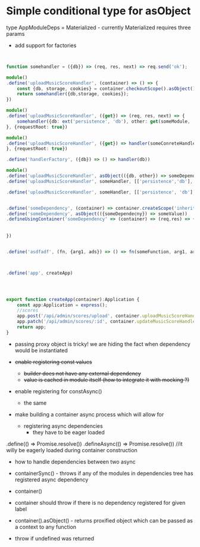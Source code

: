 



# Simple conditional type for asObject

type AppModuleDeps = Materialized<typeof appModule> - currently Materialized requires three params

* add support for factories
```typescript


function somehandler = ({db}) => (req, res, next) => req.send('ok');

module()
.define('uploadMusicScoreHandler', (container) => () => {
    const {db, storage, cookies} = container.checkoutScope().asObject();
    return somehandler({db,storage, cookies});
})

module()
.define('uploadMusicScoreHandler', ({get}) => (req, res, next) => {
    somehandler({db: ext('persistence', 'db'), other: get(someModule, 'someDependency'),req,res})
}, {requestRoot: true})

module()
.define('uploadMusicScoreHandler', ({get}) => handler(someConreteHandler, () => ({db: get(persistenceModule, 'db')})))
}, {requestRoot: true})

.define('handlerFactory', ({db}) => () => handler(db))

module()
.define('uploadMusicScoreHandler', asObject(({db, other}) => someDependency))
.define('uploadMusicScoreHandler', someHandler, [['persistence','db'], ['other'], ['someOther']])

.define('uploadMusicScoreHandler', someHandler, [['persistence', 'db'], {obj: ['other']}])


.define('someDependency', (container) => container.createScope('inherit'|'clean').)
.define('someDependency', asObject(({someDependecny}) => someValue))
.defineUsingContainer('someDependency' => (container) => (req,res) => {
    
    
})


.define('asdfadf', (fn, {arg1, ads}) => () => fn(someFunction, arg1, arg2));



.define('app', createApp)




export function createApp(container):Application {
    const app:Application = express();
    //scores
    app.post('/api/admin/scores/upload', container.uploadMusicScoreHandler);
    app.patch('/api/admin/scores/:id', container.updateMusicScoreHandler);
    return app;
}
```


* passing proxy object is tricky! we are hiding the fact when dependency would be instantiated

* ~~enable registering const values~~
    * ~~builder does not have any external dependency~~
    * ~~value is cached in module itself (how to integrate it with mocking ?)~~
    
* enable registering for constAsync()
    * the same 

* make building a container async process which will allow for
    * registering async dependencies
        * they have to be eager loaded
        
        
        
.define(() => Promise.resolve())
.defineAsync(() => Promise.resolve()) //it willy be eagerly loaded during container construction

- how to handle dependencies between two async 



- containerSync() - throws if any of the modules in dependencies tree has registered async dependency
- container()
- container should throw if there is no dependency registered for given label

- container().asObject() - returns proxified object which can be passed as a context to any function


- throw if undefined was returned  





